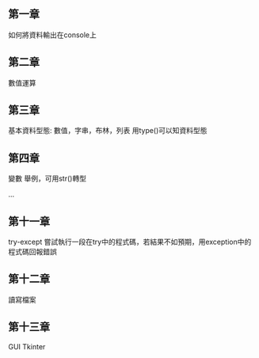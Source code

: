 ## 第一章
如何將資料輸出在console上

## 第二章
數值運算

## 第三章
基本資料型態: 數值，字串，布林，列表
用type()可以知資料型態

## 第四章
變數
舉例，可用str()轉型

...

## 第十一章
try-except
嘗試執行一段在try中的程式碼，若結果不如預期，用exception中的程式碼回報錯誤

## 第十二章
讀寫檔案

## 第十三章
GUI Tkinter

